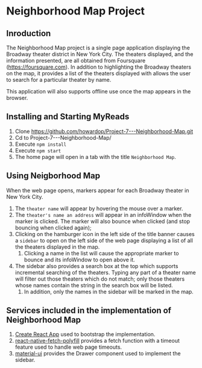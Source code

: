 # Neighborhood Map Project
## Inroduction

The Neighborhood Map project is a single page application displaying the Broadway theater district in New York City.  The theaters displayed, and the information presented, are all obtained from  Foursquare (https://foursquare.com).  In addition to highlighting the Broadway theaters on the map, it provides a list of the theaters displayed with allows the user to search for a particular theater by name.  

This application will also supports offline use once the map appears in the browser. 

## Installing and Starting MyReads
1. Clone https://github.com/howardop/Project-7---Neighborhood-Map.git
2. Cd to Project-7---Neighborhood-Map/
3. Execute `npm install`
4. Execute `npm start`
5. The home page will open in a tab with the title `Neighborhood Map`.  

## Using Neigborhood Map
When the web page opens, markers appear for each Broadway theater in New York City.
1.  The `theater name` will appear by hovering the mouse over a marker.
2.  The `theater's name an address` will appear in an infoWindow when the marker is clicked.  The marker will also bounce when clicked (and stop bouncing when clicked again);
3.  Clicking on the hamburger icon in the left side of the title banner causes a `sidebar` to open on the left side of the web page displaying a list of all the theaters displayed in the map.
    1. Clicking a name in the list will cause the appropriate marker to bounce and its infoWindow to open above it.
4.  The sidebar also provides a search box at the top which supports incremental searching of the theaters.  Typing any part of a theater name will filter out those theaters which do not match;   only those theaters whose names contain the string in the search box will be listed.
    1.  In addition, only the names in the sidebar will be marked in the map.   


## Services included in the implementation of Neighborhood Map
1. [Create React App](https://github.com/facebookincubator/create-react-app) used to bootstrap the implementation.
2. [react-native-fetch-polyfill](https://github.com/robinpowered/react-native-fetch-polyfill) provides a fetch function with a timeout feature used to handle web page timeouts.
3. [material-ui](https://material-ui.com/) provides the Drawer component used to implement the sidebar.

